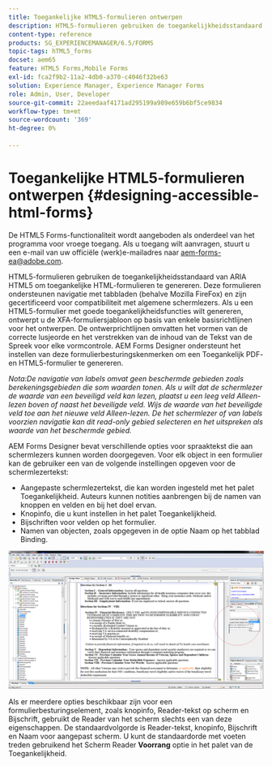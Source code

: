 ```yaml
---
title: Toegankelijke HTML5-formulieren ontwerpen
description: HTML5-formulieren gebruiken de toegankelijkheidsstandaard van ARIA HTML5. Deze formulieren ondersteunen navigatie met tabbladen en zijn gecertificeerd voor compatibiliteit met algemene schermlezers.
content-type: reference
products: SG_EXPERIENCEMANAGER/6.5/FORMS
topic-tags: hTML5_forms
docset: aem65
feature: HTML5 Forms,Mobile Forms
exl-id: fca2f9b2-11a2-4db0-a370-c4046f32be63
solution: Experience Manager, Experience Manager Forms
role: Admin, User, Developer
source-git-commit: 22aeedaaf4171ad295199a989e659b6bf5ce9834
workflow-type: tm+mt
source-wordcount: '369'
ht-degree: 0%

---
```


# Toegankelijke HTML5-formulieren ontwerpen {#designing-accessible-html-forms}

<span class="preview"> De HTML5 Forms-functionaliteit wordt aangeboden als onderdeel van het programma voor vroege toegang. Als u toegang wilt aanvragen, stuurt u een e-mail van uw officiële (werk)e-mailadres naar aem-forms-ea@adobe.com.
</span>

HTML5-formulieren gebruiken de toegankelijkheidsstandaard van ARIA HTML5 om toegankelijke HTML-formulieren te genereren. Deze formulieren ondersteunen navigatie met tabbladen (behalve Mozilla FireFox) en zijn gecertificeerd voor compatibiliteit met algemene schermlezers. Als u een HTML5-formulier met goede toegankelijkheidsfuncties wilt genereren, ontwerpt u de XFA-formuliersjabloon op basis van enkele basisrichtlijnen voor het ontwerpen. De ontwerprichtlijnen omvatten het vormen van de correcte lusjeorde en het verstrekken van de inhoud van de Tekst van de Spreek voor elke vormcontrole. AEM Forms Designer ondersteunt het instellen van deze formulierbesturingskenmerken om een Toegankelijk PDF- en HTML5-formulier te genereren.

*Nota:De navigatie van labels omvat geen beschermde gebieden zoals berekeningsgebieden die som waarden tonen. Als u wilt dat de schermlezer de waarde van een beveiligd veld kan lezen, plaatst u een leeg veld Alleen-lezen boven of naast het beveiligde veld. Wijs de waarde van het beveiligde veld toe aan het nieuwe veld Alleen-lezen. De het schermlezer of van labels voorzien navigatie kan dit read-only gebied selecteren en het uitspreken als waarde van het beschermde gebied.*

AEM Forms Designer bevat verschillende opties voor spraaktekst die aan schermlezers kunnen worden doorgegeven. Voor elk object in een formulier kan de gebruiker een van de volgende instellingen opgeven voor de schermlezertekst:

* Aangepaste schermlezertekst, die kan worden ingesteld met het palet Toegankelijkheid. Auteurs kunnen notities aanbrengen bij de namen van knoppen en velden en bij het doel ervan.
* Knopinfo, die u kunt instellen in het palet Toegankelijkheid.
* Bijschriften voor velden op het formulier.
* Namen van objecten, zoals opgegeven in de optie Naam op het tabblad Binding.

![ toegankelijkheid ](assets/accessibility.png)

Als er meerdere opties beschikbaar zijn voor een formulierbesturingselement, zoals knopinfo, Reader-tekst op scherm en Bijschrift, gebruikt de Reader van het scherm slechts een van deze eigenschappen. De standaardvolgorde is Reader-tekst, knopinfo, Bijschrift en Naam voor aangepast scherm. U kunt de standaardorde met voeten treden gebruikend het Scherm Reader **Voorrang** optie in het palet van de Toegankelijkheid.
